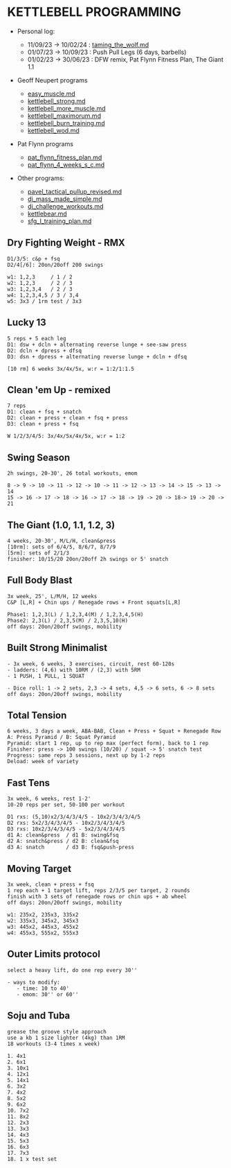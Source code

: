 # KETTLEBELL PROGRAMMING

- Personal log:
   - 11/09/23 -> 10/02/24 : [taming_the_wolf.md](taming_the_wolf.md)
   - 01/07/23 -> 10/09/23 : Push Pull Legs (6 days, barbells)
   - 01/02/23 -> 30/06/23 : DFW remix, Pat Flynn Fitness Plan, The Giant 1.1

- Geoff Neupert programs
  - [easy_muscle.md](geoff_neupert_easy_muscle.md) 
  - [kettlebell_strong.md](kettlebell_strong.md)
  - [kettlebell_more_muscle.md](kettlebell_more_muscle.md)
  - [kettlebell_maximorum.md](kettlebell_maximorum.md)
  - [kettlebell_burn_training.md](kettlebell_burn_training.md)
  - [kettlebell_wod.md](kettlebell_wod.md)

- Pat Flynn programs
  - [pat_flynn_fitness_plan.md](pat_flynn_fitness_plan.md)
  - [pat_flynn_4_weeks_s_c.md](pat_flynn_4_weeks_s_c.md)
 
- Other programs:
  - [pavel_tactical_pullup_revised.md](pavel_tactical_pullup_revised.md)
  - [dj_mass_made_simple.md](dj_mass_made_simple.md)
  - [dj_challenge_workouts.md](dj_challenge_workouts.md)
  - [kettlebear.md](kettlebear.md)
  - [sfg_I_training_plan.md](sfg_I_training_plan.md)

## Dry Fighting Weight - RMX
```
D1/3/5: c&p + fsq
D2/4[/6]: 20on/20off 200 swings

w1: 1,2,3     / 1 / 2
w2: 1,2,3     / 2 / 3
w3: 1,2,3,4   / 2 / 3
w4: 1,2,3,4,5 / 3 / 3,4
w5: 3x3 / 1rm test / 3x3
```

## Lucky 13
```
5 reps + 5 each leg
D1: dsw + dcln + alternating reverse lunge + see-saw press
D2: dcln + dpress + dfsq
D3: dsn + dpress + alternating reverse lunge + dcln + dfsq

[10 rm] 6 weeks 3x/4x/5x, w:r = 1:2/1:1.5
```

## Clean 'em Up - remixed
```
7 reps
D1: clean + fsq + snatch
D2: clean + press + clean + fsq + press
D3: clean + press + fsq

W 1/2/3/4/5: 3x/4x/5x/4x/5x, w:r = 1:2
```

## Swing Season
```
2h swings, 20-30', 26 total workouts, emom

8 -> 9 -> 10 -> 11 -> 12 -> 10 -> 11 -> 12 -> 13 -> 14 -> 15 -> 13 -> 14
15 -> 16 -> 17 -> 18 -> 16 -> 17 -> 18 -> 19 -> 20 -> 18-> 19 -> 20 -> 21
```

## The Giant (1.0, 1.1, 1.2, 3)
```
4 weeks, 20-30', M/L/H, clean&press
[10rm]: sets of 6/4/5, 8/6/7, 8/7/9
[5rm]: sets of 2/1/3
finisher: 10/15/20 20on/20off 2h swings or 5' snatch
```

## Full Body Blast
```
3x week, 25', L/M/H, 12 weeks
C&P [L,R] + Chin ups / Renegade rows + Front squats[L,R]

Phase1: 1,2,3(L) / 1,2,3,4(M) / 1,2,3,4,5(H)
Phase2: 2,3(L) / 2,3,5(M) / 2,3,5,10(H)
off days: 20on/20off swings, mobility
```


## Built Strong Minimalist
```
- 3x week, 6 weeks, 3 exercises, circuit, rest 60-120s 
- ladders: (4,6) with 10RM / (2,3) with 5RM
- 1 PUSH, 1 PULL, 1 SQUAT

- Dice roll: 1 -> 2 sets, 2,3 -> 4 sets, 4,5 -> 6 sets, 6 -> 8 sets
off days: 20on/20off swings, mobility
```

## Total Tension
```
6 weeks, 3 days a week, ABA-BAB, Clean + Press + Squat + Renegade Row
A: Press Pyramid / B: Squat Pyramid
Pyramid: start 1 rep, up to rep max (perfect form), back to 1 rep
Finisher: press -> 100 swings (10/20) / squat -> 5' snatch test
Progress: same reps 3 sessions, next up by 1-2 reps
Deload: week of variety
```

## Fast Tens
```
3x week, 6 weeks, rest 1-2'
10-20 reps per set, 50-100 per workout

D1 rxs: (5,10)x2/3/4/3/4/5 - 10x2/3/4/3/4/5
D2 rxs: 5x2/3/4/3/4/5 - 10x2/3/4/3/4/5
D3 rxs: 10x2/3/4/3/4/5 - 5x2/3/4/3/4/5
d1 A: clean&press  / d1 B: swing&fsq
d2 A: snatch&press / d2 B: clean&fsq
d3 A: snatch       / d3 B: fsq&push-press
```

## Moving Target
```
3x week, clean + press + fsq
1 rep each + 1 target lift, reps 2/3/5 per target, 2 rounds
finish with 3 sets of renegade rows or chin ups + ab wheel
off days: 20on/20off swings, mobility

w1: 235x2, 235x3, 335x2
w2: 335x3, 345x2, 345x3
w3: 445x2, 445x3, 455x2
w4: 455x3, 555x2, 555x3
```

## Outer Limits protocol
```
select a heavy lift, do one rep every 30''

- ways to modify:
   - time: 10 to 40'
   - emom: 30'' or 60''
```

## Soju and Tuba
```
grease the groove style approach
use a kb 1 size lighter (4kg) than 1RM
18 workouts (3-4 times x week)

1. 4x1
2. 6x1
3. 10x1
4. 12x1
5. 14x1
6. 3x2
7. 4x2
8. 5x2
9. 6x2
10. 7x2
11. 8x2
12. 2x3
13. 3x3
14. 4x3
15. 5x3
16. 6x3
17. 7x3
18. 1 x test set
```
